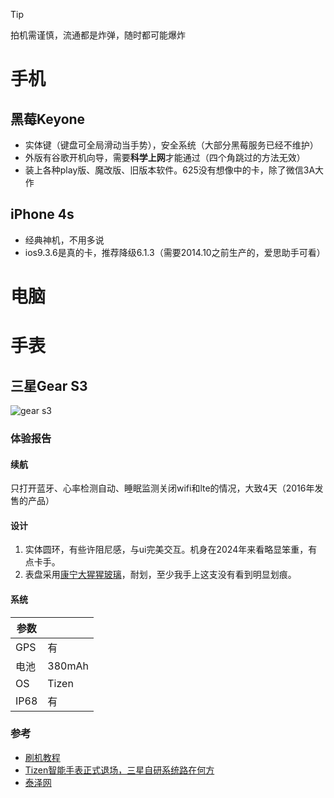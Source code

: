 > [!TIP]
> 拍机需谨慎，流通都是炸弹，随时都可能爆炸

# 手机
## 黑莓Keyone

- 实体键（键盘可全局滑动当手势），安全系统（大部分黑莓服务已经不维护）
- 外版有谷歌开机向导，需要**科学上网**才能通过（四个角跳过的方法无效）
- 装上各种play版、魔改版、旧版本软件。625没有想像中的卡，除了微信3A大作

## iPhone 4s

- 经典神机，不用多说
- ios9.3.6是真的卡，推荐降级6.1.3（需要2014.10之前生产的，爱思助手可看）

# 电脑

# 手表

## 三星Gear S3

![gear s3](https://20010211.xyz/lee-img/img/202409113662ff0f1687362736797d9fc34d0ce4.jpeg)

### 体验报告

#### 续航

只打开蓝牙、心率检测自动、睡眠监测关闭wifi和lte的情况，大致4天（2016年发售的产品）

#### 设计

1. 实体圆环，有些许阻尼感，与ui完美交互。机身在2024年来看略显笨重，有点卡手。
2. 表盘采用[康宁大猩猩玻璃](https://www.corning.com/gorillaglass/cn/zh/products-with-gorilla-glass/wearables/samsung/samsung-galaxy-gear-s3.html)，耐划，至少我手上这支没有看到明显划痕。

#### 系统




| 参数      |  |
| ----------- | ----------- |
| GPS      | 有       |
| 电池 | 380mAh |
| OS | Tizen |
| IP68 | 有 |


### 参考


- [刷机教程](https://www.ithome.com/0/280/501.htm)
- [Tizen智能手表正式退场，三星自研系统路在何方](https://www.36kr.com/p/2829465635571973)
- [泰泽网](http://www.tizennet.com/)